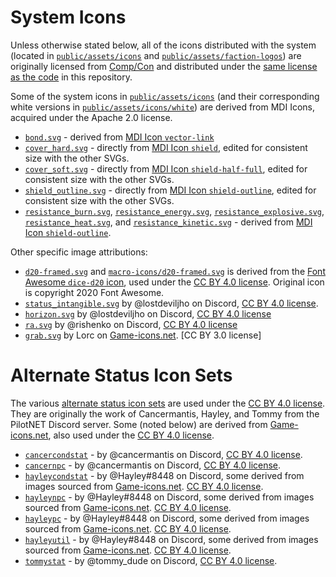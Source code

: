 # System Icons

Unless otherwise stated below, all of the icons distributed with the system (located in [`public/assets/icons`](./) and [`public/assets/faction-logos`](../faction-logos/)) are originally licensed from [Comp/Con](https://github.com/massif-press/compcon) and distributed under the [same license as the code](/LICENSE) in this repository.

Some of the system icons in [`public/assets/icons`](./) (and their corresponding white versions in [`public/assets/icons/white`](./white/)) are derived from MDI Icons, acquired under the Apache 2.0 license.

- [`bond.svg`](./bond.svg) - derived from [MDI Icon `vector-link`](https://pictogrammers.com/library/mdi/icon/vector-link/)
- [`cover_hard.svg`](./cover_hard.svg) - directly from [MDI Icon `shield`](https://pictogrammers.com/library/mdi/icon/shield/), edited for consistent size with the other SVGs.
- [`cover_soft.svg`](./cover_soft.svg) - directly from [MDI Icon `shield-half-full`](https://pictogrammers.com/library/mdi/icon/shield-half-full/), edited for consistent size with the other SVGs.
- [`shield_outline.svg`](./shield_outline.svg) - directly from [MDI Icon `shield-outline`](https://pictogrammers.com/library/mdi/icon/shield-outline/), edited for consistent size with the other SVGs.
- [`resistance_burn.svg`](./resistance_burn.svg), [`resistance_energy.svg`](./resistance_energy.svg), [`resistance_explosive.svg`](./resistance_explosive.svg), [`resistance_heat.svg`](./resistance_heat.svg), and [`resistance_kinetic.svg`](./resistance_kinetic.svg) - derived from [MDI Icon `shield-outline`](https://pictogrammers.com/library/mdi/icon/shield-outline/).

Other specific image attributions:

- [`d20-framed.svg`](./d20-framed.svg) and [`macro-icons/d20-framed.svg`](./macro-icons/d20-framed.svg) is derived from the [Font Awesome `dice-d20` icon](https://fontawesome.com/icons/dice-d20?style=solid), used under the [CC BY 4.0 license](https://fontawesome.com/license/free). Original icon is copyright 2020 Font Awesome.
- [`status_intangible.svg`](./status_intangible.svg) by @lostdeviljho on Discord, [CC BY 4.0 license](https://fontawesome.com/license/free).
- [`horizon.svg`](../faction-logos/horizon.svg) by @lostdeviljho on Discord, [CC BY 4.0 license](https://fontawesome.com/license/free)
- [`ra.svg`](../faction-logos/ra.svg) by @rishenko on Discord, [CC BY 4.0 license](https://fontawesome.com/license/free)
- [`grab.svg`](./white/grab.svg) by Lorc on [Game-icons.net](https://game-icons.net/1x1/lorc/grab.html). [CC BY 3.0 license]

# Alternate Status Icon Sets

The various [alternate status icon sets](public/assets/icons/alt-status) are used under the [CC BY 4.0 license](https://fontawesome.com/license/free). They are originally the work of Cancermantis, Hayley, and Tommy from the PilotNET Discord server. Some (noted below) are derived from [Game-icons.net](https://game-icons.net/), also used under the [CC BY 4.0 license](https://fontawesome.com/license/free).

- [`cancercondstat`](alt-status/cancercondstat) - by @cancermantis on Discord, [CC BY 4.0 license](https://fontawesome.com/license/free).
- [`cancernpc`](alt-status/cancernpc) - by @cancermantis on Discord, [CC BY 4.0 license](https://fontawesome.com/license/free).
- [`hayleycondstat`](alt-status/hayleycondstat) - by @Hayley#8448 on Discord, some derived from images sourced from [Game-icons.net](https://game-icons.net/). [CC BY 4.0 license](https://fontawesome.com/license/free).
- [`hayleynpc`](alt-status/hayleynpc) - by @Hayley#8448 on Discord, some derived from images sourced from [Game-icons.net](https://game-icons.net/). [CC BY 4.0 license](https://fontawesome.com/license/free).
- [`hayleypc`](alt-status/hayleypc) - by @Hayley#8448 on Discord, some derived from images sourced from [Game-icons.net](https://game-icons.net/). [CC BY 4.0 license](https://fontawesome.com/license/free).
- [`hayleyutil`](alt-status/hayleyutil) - by @Hayley#8448 on Discord, some derived from images sourced from [Game-icons.net](https://game-icons.net/). [CC BY 4.0 license](https://fontawesome.com/license/free).
- [`tommystat`](alt-status/tommystat) - by @tommy_dude on Discord, [CC BY 4.0 license](https://fontawesome.com/license/free).
